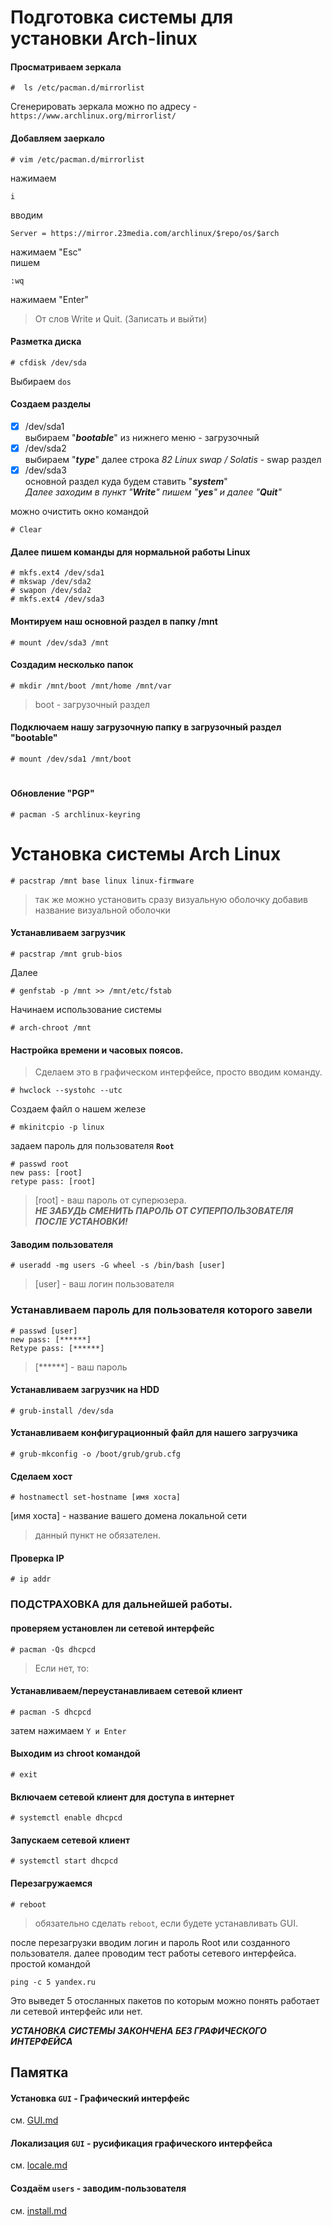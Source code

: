 # Подготовка системы для установки Arch-linux
#### Просматриваем зеркала
```text
#  ls /etc/pacman.d/mirrorlist
```
Сгенерировать зеркала можно по адресу - `https://www.archlinux.org/mirrorlist/`

#### Добавляем заеркало
```text
# vim /etc/pacman.d/mirrorlist
``` 
нажимаем  
```text
i
```  
вводим  
```text
Server = https://mirror.23media.com/archlinux/$repo/os/$arch
```  
нажимаем "Esc"  
пишем  
```text
:wq
```
нажимаем "Enter"
> От слов Write и Quit. (Записать и выйти)
   
#### Разметка диска
```text
# cfdisk /dev/sda 
```
Выбираем `dos` 

#### Создаем разделы 
- [X] /dev/sda1   
выбираем "***bootable***" из нижнего меню - загрузочный  
- [X] /dev/sda2   
выбираем "***type***" далее строка _82 Linux swap / Solatis_ - swap раздел  
- [X] /dev/sda3  
основной раздел куда будем ставить "***system***"  
_Далее заходим в пункт "**Write**" пишем "**yes**" и далее "**Quit**"_  
  
можно очистить окно командой 
```
# Clear
```
  
#### Далeе пишем команды для нормальной работы Linux
```text
# mkfs.ext4 /dev/sda1
# mkswap /dev/sda2
# swapon /dev/sda2
# mkfs.ext4 /dev/sda3
```
  
#### Монтируем наш основной раздел в папку /mnt
```text
# mount /dev/sda3 /mnt
```
#### Cоздадим несколько папок
```text
# mkdir /mnt/boot /mnt/home /mnt/var
```
>boot - загрузочный раздел

#### Подключаем нашу загрузочную папку в загрузочный раздел "bootable"
```text
# mount /dev/sda1 /mnt/boot
```
#  

#### Обновление "PGP"
```text
# pacman -S archlinux-keyring
```
# 

# Установка системы Arch Linux
```text
# pacstrap /mnt base linux linux-firmware
```
> так же можно установить сразу визуальную оболочку добавив название визуальной оболочки

#### Устанавливаем загрузчик
```text
# pacstrap /mnt grub-bios
```
Далее
```text
# genfstab -p /mnt >> /mnt/etc/fstab
```
  
Начинаем использование системы  
```text
# arch-chroot /mnt
```

#### Настройка времени и часовых поясов.  
>Сделаем это в графическом интерфейсе, просто вводим команду.  
```text
# hwclock --systohc --utc
```
Создаем файл о нашем железе
```text
# mkinitcpio -p linux
```
задаем пароль для пользователя **`Root`**
```text
# passwd root
new pass: [root] 
retype pass: [root]  
```
>[root] - ваш пароль от суперюзера.  
  ***НЕ ЗАБУДЬ СМЕНИТЬ ПАРОЛЬ ОТ СУПЕРПОЛЬЗОВАТЕЛЯ ПОСЛЕ УСТАНОВКИ!***

#### Заводим пользователя
```text
# useradd -mg users -G wheel -s /bin/bash [user]
```
>[user] - ваш логин пользователя  

  ### Устанавливаем пароль для пользователя которого завели
```text
# passwd [user]
new pass: [******]
Retype pass: [******]
```
>[******] - ваш пароль  

#### Устанавливаем загрузчик на HDD
```text
# grub-install /dev/sda
```
#### Устанавливаем конфигурационный файл для нашего загрузчика
```text
# grub-mkconfig -o /boot/grub/grub.cfg
```
#### Сделаем хост
```text
# hostnamectl set-hostname [имя хоста]
```
[имя хоста] - название вашего домена локальной сети
> данный пункт не обязателен.

#### Проверка IP
```text
# ip addr
```
### ПОДСТРАХОВКА для дальнейшей работы.
#### проверяем установлен ли сетевой интерфейс
```text
# pacman -Qs dhcpcd
```
> Если нет, то:
#### Устанавливаем/переустанавливаем сетевой клиент
```text
# pacman -S dhcpcd 
```
затем нажимаем ```Y и Enter```

#### Выходим из chroot командой 
```text
# exit
```
#### Включаем сетевой клиент для доступа в интернет
```text
# systemctl enable dhcpcd
```
#### Запускаем сетевой клиент
```text
# systemctl start dhcpcd
```
#### Перезагружаемся
```text
# reboot
```
> обязательно сделать `reboot`, если будете устанавливать GUI.

после перезагрузки вводим логин и пароль Root или созданного пользователя.
далее проводим тест работы сетевого интерфейса.
простой командой
```text
ping -c 5 yandex.ru  
```
Это выведет 5 отосланных пакетов по которым можно понять работает ли сетевой интерфейс или нет.

___УСТАНОВКА СИСТЕМЫ ЗАКОНЧЕНА БЕЗ ГРАФИЧЕСКОГО ИНТЕРФЕЙСА___

## Памятка
#### Установка `GUI` - Графический интерфейс
см. [GUI.md](GUI.md)
#### Локализация `GUI` - русификация графического интерфейса
см. [locale.md](locale.md)
#### Создаём `users` - заводим-пользователя
см. [install.md](install.md)
